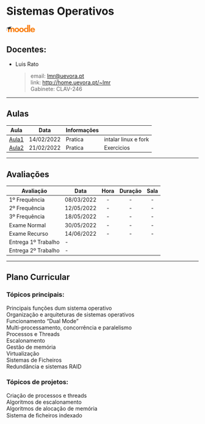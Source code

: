 # Sistemas Operativos
[ <img width="75px" src="https://github.com/GBarradas/GBarradas/blob/main/img/moodle.png?raw=true">](https://www.moodle.uevora.pt/2122/)
## Docentes:
- Luis Rato
  > email: [lmr@uevora.pt](lmr@uevora.pt)  
    link: [http://home.uevora.pt/~lmr ](http://home.uevora.pt/~lmr )   
    Gabinete: CLAV-246


---  
## Aulas 

|Aula                   |Data   |Informações|                        |
|-----------------------|-------|-----------|------------------------|
|[Aula1](Praticas/aula1)|14/02/2022|Pratica|intalar linux e fork|
|[Aula2](Praticas/aula2)|21/02/2022|Pratica|Exercicios|

---
## Avaliações  

|Avaliação    |Data      |Hora |Duração|Sala    |
|-------------|----------|:---:|:-----:|:------:| 
|1º Frequência|08/03/2022|-|-    |-|
|2º Frequência|12/05/2022|-|-    |-|
|3º Frequência|18/05/2022|-|-    |-|
|Exame Normal |30/05/2022|-|-    |-|
|Exame Recurso|14/06/2022|-|-    |-|
|Entrega 1º Trabalho|-|
|Entrega 2º Trabalho|-|  

--- 
## Plano Curricular
### Tópicos principais:  
Principais funções dum sistema operativo  
Organização e arquiteturas de sistemas operativos  
Funcionamento “Dual Mode”  
Multi-processamento, concorrência e paralelismo  
Processos e Threads  
Escalonamento  
Gestão de memória  
Virtualização  
Sistemas de Ficheiros  
Redundância e sistemas RAID  
### Tópicos de projetos:  
Criação de processos e threads  
Algoritmos de escalonamento  
Algoritmos de alocação de memória  
Sistema de ﬁcheiros indexado  
<style>
     .red{
         color: red;
     }
    .markdown-body blockquote {
        background:rgb(140 143 147 / 17%);
        padding: 0 1em;
        padding: 0 1em;
        color: #000000;
        border-left: 0.25em solid #007fff;
    }   
 </style>
 <link rel="icon" href="../uevora.png">